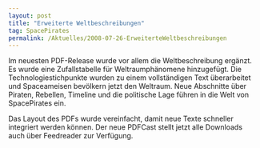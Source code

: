 ```yaml
---
layout: post
title: "Erweiterte Weltbeschreibungen"
tag: SpacePirates
permalink: /Aktuelles/2008-07-26-ErweiterteWeltbeschreibungen
---
```



Im neuesten PDF-Release wurde vor allem die Weltbeschreibung ergänzt. Es wurde eine Zufallstabelle für Weltraumphänomene hinzugefügt. Die Technologiestichpunkte wurden zu einem vollständigen Text überarbeitet und Spaceameisen bevölkern jetzt den Weltraum. Neue Abschnitte über Piraten, Rebellen, Timeline und die politische Lage führen in die Welt von SpacePirates ein.

Das Layout des PDFs wurde vereinfacht, damit neue Texte schneller integriert werden können. Der neue PDFCast stellt jetzt alle Downloads auch über Feedreader zur Verfügung.
